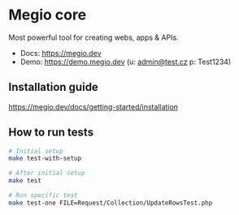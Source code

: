 # Megio core
Most powerful tool for creating webs, apps & APIs.

- Docs: https://megio.dev
- Demo: https://demo.megio.dev (u: admin@test.cz p: Test1234)

## Installation guide
https://megio.dev/docs/getting-started/installation

## How to run tests
```bash
# Initial setup
make test-with-setup

# After initial setup 
make test

# Run specific test
make test-one FILE=Request/Collection/UpdateRowsTest.php
```

